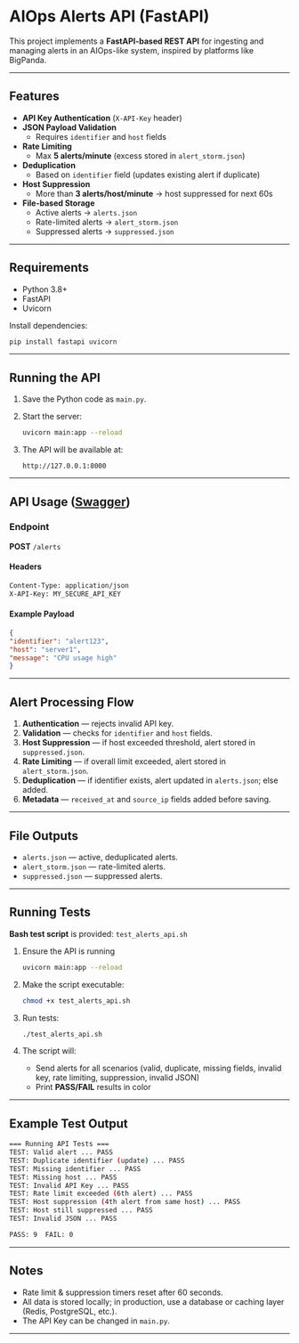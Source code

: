 # AIOps Alerts API (FastAPI)

This project implements a **FastAPI-based REST API** for ingesting and managing alerts in an AIOps-like system, inspired by platforms like BigPanda.

---

## Features

- **API Key Authentication** (`X-API-Key` header)
- **JSON Payload Validation**
  - Requires `identifier` and `host` fields
- **Rate Limiting**
  - Max **5 alerts/minute** (excess stored in `alert_storm.json`)
- **Deduplication**
  - Based on `identifier` field (updates existing alert if duplicate)
- **Host Suppression**
  - More than **3 alerts/host/minute** → host suppressed for next 60s
- **File-based Storage**
  - Active alerts → `alerts.json`
  - Rate-limited alerts → `alert_storm.json`
  - Suppressed alerts → `suppressed.json`

---

## Requirements

- Python 3.8+
- FastAPI
- Uvicorn

Install dependencies:

```bash
pip install fastapi uvicorn
```

---

## Running the API

1. Save the Python code as `main.py`.
2. Start the server:

    ```bash
    uvicorn main:app --reload
    ```

3. The API will be available at:

    ```text
    http://127.0.0.1:8000
    ```

---

## API Usage ([Swagger](http://localhost:8000/docs))

### Endpoint

**POST** `/alerts`

#### Headers

```sh
Content-Type: application/json
X-API-Key: MY_SECURE_API_KEY
```

#### Example Payload

```json
{
"identifier": "alert123",
"host": "server1",
"message": "CPU usage high"
}
```

---

## Alert Processing Flow

1. **Authentication** — rejects invalid API key.
2. **Validation** — checks for `identifier` and `host` fields.
3. **Host Suppression** — if host exceeded threshold, alert stored in `suppressed.json`.
4. **Rate Limiting** — if overall limit exceeded, alert stored in `alert_storm.json`.
5. **Deduplication** — if identifier exists, alert updated in `alerts.json`; else added.
6. **Metadata** — `received_at` and `source_ip` fields added before saving.

---

## File Outputs

- `alerts.json` — active, deduplicated alerts.
- `alert_storm.json` — rate-limited alerts.
- `suppressed.json` — suppressed alerts.

---

## Running Tests

**Bash test script** is provided: `test_alerts_api.sh`

1. Ensure the API is running

    ```bash
    uvicorn main:app --reload
    ```

2. Make the script executable:

    ```bash
    chmod +x test_alerts_api.sh
    ```

3. Run tests:

    ```bash
    ./test_alerts_api.sh
    ```

4. The script will:

   - Send alerts for all scenarios (valid, duplicate, missing fields, invalid key, rate limiting, suppression, invalid JSON)
   - Print **PASS/FAIL** results in color

---

## Example Test Output

```sh
=== Running API Tests ===
TEST: Valid alert ... PASS
TEST: Duplicate identifier (update) ... PASS
TEST: Missing identifier ... PASS
TEST: Missing host ... PASS
TEST: Invalid API Key ... PASS
TEST: Rate limit exceeded (6th alert) ... PASS
TEST: Host suppression (4th alert from same host) ... PASS
TEST: Host still suppressed ... PASS
TEST: Invalid JSON ... PASS

PASS: 9  FAIL: 0
```

---

## Notes

- Rate limit & suppression timers reset after 60 seconds.
- All data is stored locally; in production, use a database or caching layer (Redis, PostgreSQL, etc.).
- The API Key can be changed in `main.py`.

---

